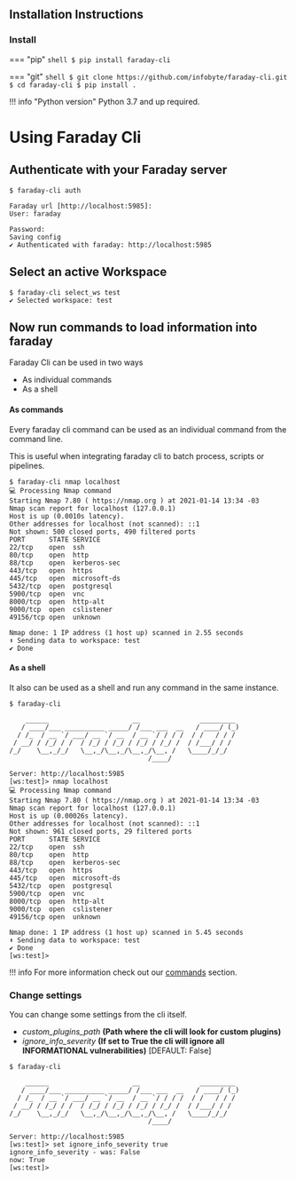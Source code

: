 ## Installation Instructions


### Install
=== "pip"
    ```shell
    $ pip install faraday-cli
    ```

=== "git"
    ```shell
    $ git clone https://github.com/infobyte/faraday-cli.git
    $ cd faraday-cli
    $ pip install .
    ```

!!! info "Python version"
    Python 3.7 and up required.

# Using Faraday Cli

## Authenticate with your Faraday server

```
$ faraday-cli auth

Faraday url [http://localhost:5985]:
User: faraday

Password:
Saving config
✔ Authenticated with faraday: http://localhost:5985
```

## Select an active Workspace

```
$ faraday-cli select_ws test
✔ Selected workspace: test
```

## Now run commands to load information into faraday

Faraday Cli can be used in two ways

* As individual commands
* As a shell

#### As commands
Every faraday cli command can be used as an individual command from the command line.

This is useful when integrating faraday cli to batch process, scripts or pipelines.

```
$ faraday-cli nmap localhost
💻 Processing Nmap command
Starting Nmap 7.80 ( https://nmap.org ) at 2021-01-14 13:34 -03
Nmap scan report for localhost (127.0.0.1)
Host is up (0.0010s latency).
Other addresses for localhost (not scanned): ::1
Not shown: 500 closed ports, 490 filtered ports
PORT      STATE SERVICE
22/tcp    open  ssh
80/tcp    open  http
88/tcp    open  kerberos-sec
443/tcp   open  https
445/tcp   open  microsoft-ds
5432/tcp  open  postgresql
5900/tcp  open  vnc
8000/tcp  open  http-alt
9000/tcp  open  cslistener
49156/tcp open  unknown

Nmap done: 1 IP address (1 host up) scanned in 2.55 seconds
⬆ Sending data to workspace: test
✔ Done
```



#### As a shell

It also can be used as a shell and run any command in the same instance.


```
$ faraday-cli

    ______                     __               _________
   / ____/___ __________ _____/ /___ ___  __   / ____/ (_)
  / /_  / __ `/ ___/ __ `/ __  / __ `/ / / /  / /   / / /
 / __/ / /_/ / /  / /_/ / /_/ / /_/ / /_/ /  / /___/ / /
/_/    \__,_/_/   \__,_/\__,_/\__,_/\__, /   \____/_/_/
                                   /____/

Server: http://localhost:5985
[ws:test]> nmap localhost
💻 Processing Nmap command
Starting Nmap 7.80 ( https://nmap.org ) at 2021-01-14 13:34 -03
Nmap scan report for localhost (127.0.0.1)
Host is up (0.00026s latency).
Other addresses for localhost (not scanned): ::1
Not shown: 961 closed ports, 29 filtered ports
PORT      STATE SERVICE
22/tcp    open  ssh
80/tcp    open  http
88/tcp    open  kerberos-sec
443/tcp   open  https
445/tcp   open  microsoft-ds
5432/tcp  open  postgresql
5900/tcp  open  vnc
8000/tcp  open  http-alt
9000/tcp  open  cslistener
49156/tcp open  unknown

Nmap done: 1 IP address (1 host up) scanned in 5.45 seconds
⬆ Sending data to workspace: test
✔ Done
[ws:test]>
```

!!! info
    For more information check out our [commands](../commands/) section.

### Change settings

You can change some settings from the cli itself.

* _custom_plugins_path_ **(Path where the cli will look for custom plugins)**
* _ignore_info_severity_ **(If set to True the cli will ignore all INFORMATIONAL vulnerabilities)** [DEFAULT: False]

```
$ faraday-cli

    ______                     __               _________
   / ____/___ __________ _____/ /___ ___  __   / ____/ (_)
  / /_  / __ `/ ___/ __ `/ __  / __ `/ / / /  / /   / / /
 / __/ / /_/ / /  / /_/ / /_/ / /_/ / /_/ /  / /___/ / /
/_/    \__,_/_/   \__,_/\__,_/\__,_/\__, /   \____/_/_/
                                   /____/

Server: http://localhost:5985
[ws:test]> set ignore_info_severity true
ignore_info_severity - was: False
now: True
[ws:test]>
```
